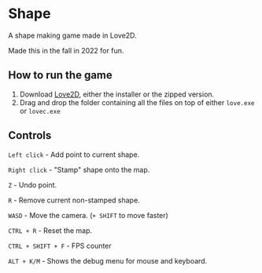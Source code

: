 # Shape
A shape making game made in Love2D.

Made this in the fall in 2022 for fun.

## How to run the game
1. Download [Love2D](https://love2d.org/), either the installer or the zipped version.
2. Drag and drop the folder containing all the files on top of either `love.exe` or `lovec.exe`

## Controls
`Left click` - Add point to current shape.

`Right click` - "Stamp" shape onto the map.

`Z` - Undo point.

`R` - Remove current non-stamped shape.

`WASD` - Move the camera. (`+ SHIFT` to move faster)

`CTRL + R` - Reset the map.

`CTRL + SHIFT + F` - FPS counter

`ALT + K/M` - Shows the debug menu for mouse and keyboard.
